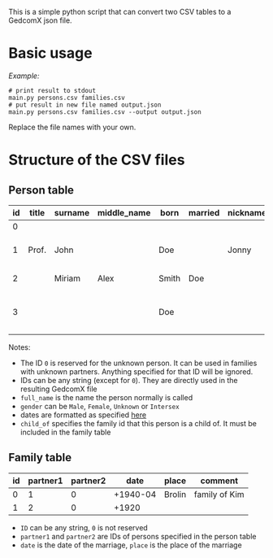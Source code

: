 This is a simple python script that can convert two CSV tables to a GedcomX json file.

# Basic usage

_Example:_
```shell
# print result to stdout
main.py persons.csv families.csv
# put result in new file named output.json
main.py persons.csv families.csv --output output.json
```

Replace the file names with your own. 

# Structure of the CSV files

## Person table

| id  | title | surname | middle_name | born  | married | nickname | aka | full_name  | gender   | child_of | birth_date           | birth_place | death_date  | death_place | death_cause  | occupation             | religion                 | comment                  |
|-----|-------|---------|-------------|-------|---------|----------|-----|------------|----------|----------|----------------------|-------------|-------------|-------------|--------------|------------------------|--------------------------|--------------------------|
| 0   |       |         |             |       |         |          |     | unknown    | Unknown  |          |                      |             |             |             |              |                        |                          |  _reserved_              |
| 1   | Prof. | John    |             | Doe   |         | Jonny    |     | John Doe   | Male     |          | +1919-01-09          | Dirmingcan  | +2010-10-10 | Brolin      |              | professional describer | flying spaghetti monster | _cause of death missing_ |
| 2   |       | Miriam  | Alex        | Smith | Doe     |          |     | Miriam Doe | Female   |          | +1902-02-02          | Ohoho       | +2003-03-03 | Brolin      | heart attack | example giver          |
| 3   |       |         |             | Doe   |         |          |     | Kim Doe    | Intersex | 0        | +2001-02-01T06-08-02 | Brolin      |

Notes:
- The ID `0` is reserved️ for the unknown person. It can be used in families with unknown partners. Anything specified for that ID will be ignored.
- IDs can be any string (except for `0`). They are directly used in the resulting GedcomX file
- `full_name` is the name the person normally is called
- `gender` can be `Male`, `Female`, `Unknown` or `Intersex`
- dates are formatted as specified [here](https://github.com/FamilySearch/gedcomx/blob/master/specifications/date-format-specification.md)
- `child_of` specifies the family id that this person is a child of. It must be included in the family table

## Family table

| id  | partner1 | partner2 | date     | place  | comment       |
|-----|----------|----------|----------|--------|---------------|
| 0   | 1        | 0        | +1940-04 | Brolin | family of Kim |
| 1   | 2        | 0        | +1920    |        |               |

- `ID` can be any string, `0` is not reserved
- `partner1` and `partner2` are IDs of persons specified in the person table
- `date` is the date of the marriage, `place` is the place of the marriage
